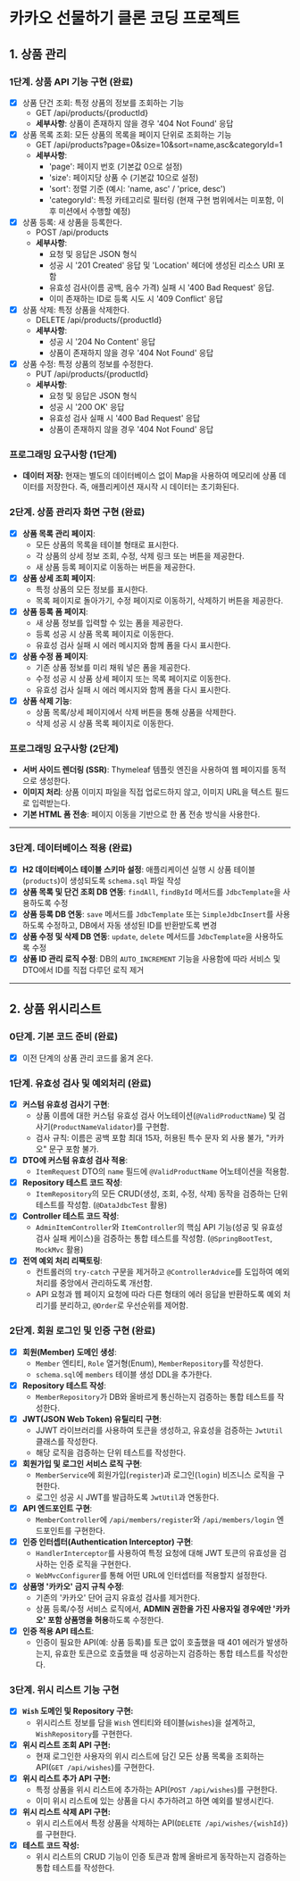 # 카카오 선물하기 클론 코딩 프로젝트

## 1. 상품 관리

### 1단계. 상품 API 기능 구현 (완료)

- [X] 상품 단건 조회: 특정 상품의 정보를 조회하는 기능
    - GET /api/products/{productId}
    - **세부사항**: 상품이 존재하지 않을 경우 '404 Not Found' 응답
- [X] 상품 목록 조회: 모든 상품의 목록을 페이지 단위로 조회하는 기능
    - GET /api/products?page=0&size=10&sort=name,asc&categoryId=1
    - **세부사항**:
        - 'page': 페이지 번호 (기본값 0으로 설정)
        - 'size': 페이지당 상품 수 (기본값 10으로 설정)
        - 'sort': 정렬 기준 (예시: 'name, asc' / 'price, desc')
        - 'categoryId': 특정 카테고리로 필터링 (현재 구현 범위에서는 미포함, 이후 미션에서 수행할 예정)
- [X] 상품 등록: 새 상품을 등록한다.
    - POST /api/products
    - **세부사항**:
        - 요청 및 응답은 JSON 형식
        - 성공 시 '201 Created' 응답 및 'Location' 헤더에 생성된 리소스 URI 포함
        - 유효성 검사(이름 공백, 음수 가격) 실패 시 '400 Bad Request' 응답.
        - 이미 존재하는 ID로 등록 시도 시 '409 Conflict' 응답
- [X] 상품 삭제: 특정 상품을 삭제한다.
    - DELETE /api/products/{productId}
    - **세부사항**:
        - 성공 시 '204 No Content' 응답
        - 상품이 존재하지 않을 경우 '404 Not Found' 응답
- [X] 상품 수정: 특정 상품의 정보를 수정한다.
    - PUT /api/products/{productId}
    - **세부사항**:
        - 요청 및 응답은 JSON 형식
        - 성공 시 '200 OK' 응답
        - 유효성 검사 실패 시 '400 Bad Request' 응답
        - 상품이 존재하지 않을 경우 '404 Not Found' 응답

### 프로그래밍 요구사항 (1단계)

* **데이터 저장:** 현재는 별도의 데이터베이스 없이 Map을 사용하여 메모리에 상품 데이터를 저장한다. 즉, 애플리케이션 재시작 시 데이터는 초기화된다.

### 2단계. 상품 관리자 화면 구현 (완료)

* [X] **상품 목록 관리 페이지**:
    * 모든 상품의 목록을 테이블 형태로 표시한다.
    * 각 상품의 상세 정보 조회, 수정, 삭제 링크 또는 버튼을 제공한다.
    * 새 상품 등록 페이지로 이동하는 버튼을 제공한다.
* [X] **상품 상세 조회 페이지**:
    * 특정 상품의 모든 정보를 표시한다.
    * 목록 페이지로 돌아가기, 수정 페이지로 이동하기, 삭제하기 버튼을 제공한다.
* [X] **상품 등록 폼 페이지**:
    * 새 상품 정보를 입력할 수 있는 폼을 제공한다.
    * 등록 성공 시 상품 목록 페이지로 이동한다.
    * 유효성 검사 실패 시 에러 메시지와 함께 폼을 다시 표시한다.
* [X] **상품 수정 폼 페이지**:
    * 기존 상품 정보를 미리 채워 넣은 폼을 제공한다.
    * 수정 성공 시 상품 상세 페이지 또는 목록 페이지로 이동한다.
    * 유효성 검사 실패 시 에러 메시지와 함께 폼을 다시 표시한다.
* [X] **상품 삭제 기능**:
    * 상품 목록/상세 페이지에서 삭제 버튼을 통해 상품을 삭제한다.
    * 삭제 성공 시 상품 목록 페이지로 이동한다.

### 프로그래밍 요구사항 (2단계)

* **서버 사이드 렌더링 (SSR)**: Thymeleaf 템플릿 엔진을 사용하여 웹 페이지를 동적으로 생성한다.
* **이미지 처리**: 상품 이미지 파일을 직접 업로드하지 않고, 이미지 URL을 텍스트 필드로 입력받는다.
* **기본 HTML 폼 전송**: 페이지 이동을 기반으로 한 폼 전송 방식을 사용한다.

---

### 3단계. 데이터베이스 적용 (완료)

- [X] **H2 데이터베이스 테이블 스키마 설정**: 애플리케이션 실행 시 상품 테이블(`products`)이 생성되도록 `schema.sql` 파일 작성
- [X] **상품 목록 및 단건 조회 DB 연동**: `findAll`, `findById` 메서드를 `JdbcTemplate`을 사용하도록 수정
- [X] **상품 등록 DB 연동**: `save` 메서드를 `JdbcTemplate` 또는 `SimpleJdbcInsert`를 사용하도록 수정하고, DB에서 자동 생성된 ID를
  반환받도록 변경
- [X] **상품 수정 및 삭제 DB 연동**: `update`, `delete` 메서드를 `JdbcTemplate`을 사용하도록 수정
- [X] **상품 ID 관리 로직 수정**: DB의 `AUTO_INCREMENT` 기능을 사용함에 따라 서비스 및 DTO에서 ID를 직접 다루던 로직 제거

---
## 2. 상품 위시리스트

### 0단계. 기본 코드 준비 (완료)
- [X] 이전 단계의 상품 관리 코드를 옮겨 온다.

### 1단계. 유효성 검사 및 예외처리 (완료)
- [X] **커스텀 유효성 검사기 구현**:
    - 상품 이름에 대한 커스텀 유효성 검사 어노테이션(`@ValidProductName`) 및 검사기(`ProductNameValidator`)를 구현함.
    - 검사 규칙: 이름은 공백 포함 최대 15자, 허용된 특수 문자 외 사용 불가, "카카오" 문구 포함 불가.
- [X] **DTO에 커스텀 유효성 검사 적용**:
    - `ItemRequest` DTO의 `name` 필드에 `@ValidProductName` 어노테이션을 적용함.
- [X] **Repository 테스트 코드 작성**:
    - `ItemRepository`의 모든 CRUD(생성, 조회, 수정, 삭제) 동작을 검증하는 단위 테스트를 작성함. (`@DataJdbcTest` 활용)
- [X] **Controller 테스트 코드 작성**:
    - `AdminItemController`와 `ItemController`의 핵심 API 기능(성공 및 유효성 검사 실패 케이스)을 검증하는 통합 테스트를 작성함. (`@SpringBootTest`, `MockMvc` 활용)
- [X] **전역 예외 처리 리팩토링**:
    - 컨트롤러의 `try-catch` 구문을 제거하고 `@ControllerAdvice`를 도입하여 예외 처리를 중앙에서 관리하도록 개선함.
    - API 요청과 웹 페이지 요청에 따라 다른 형태의 에러 응답을 반환하도록 예외 처리기를 분리하고, `@Order`로 우선순위를 제어함.

### 2단계. 회원 로그인 및 인증 구현 (완료)

- [X] **회원(Member) 도메인 생성**:
    - `Member` 엔티티, `Role` 열거형(Enum), `MemberRepository`를 작성한다.
    - `schema.sql`에 `members` 테이블 생성 DDL을 추가한다.
- [X] **Repository 테스트 작성**:
    - `MemberRepository`가 DB와 올바르게 통신하는지 검증하는 통합 테스트를 작성한다.
- [X] **JWT(JSON Web Token) 유틸리티 구현**:
    - JJWT 라이브러리를 사용하여 토큰을 생성하고, 유효성을 검증하는 `JwtUtil` 클래스를 작성한다.
    - 해당 로직을 검증하는 단위 테스트를 작성한다.
- [X] **회원가입 및 로그인 서비스 로직 구현**:
    - `MemberService`에 회원가입(`register`)과 로그인(`login`) 비즈니스 로직을 구현한다.
    - 로그인 성공 시 JWT를 발급하도록 `JwtUtil`과 연동한다.
- [X] **API 엔드포인트 구현**:
    - `MemberController`에 `/api/members/register`와 `/api/members/login` 엔드포인트를 구현한다.
- [X] **인증 인터셉터(Authentication Interceptor) 구현**:
    - `HandlerInterceptor`를 사용하여 특정 요청에 대해 JWT 토큰의 유효성을 검사하는 인증 로직을 구현한다.
    - `WebMvcConfigurer`를 통해 어떤 URL에 인터셉터를 적용할지 설정한다.
- [X] **상품명 '카카오' 금지 규칙 수정**:
    - 기존의 '카카오' 단어 금지 유효성 검사를 제거한다.
    - 상품 등록/수정 서비스 로직에서, **ADMIN 권한을 가진 사용자일 경우에만 '카카오' 포함 상품명을 허용**하도록 수정한다.
- [X] **인증 적용 API 테스트**:
    - 인증이 필요한 API(예: 상품 등록)를 토큰 없이 호출했을 때 401 에러가 발생하는지, 유효한 토큰으로 호출했을 때 성공하는지 검증하는 통합 테스트를 작성한다.

### 3단계. 위시 리스트 기능 구현
- [X] **`Wish` 도메인 및 Repository 구현:**
    - 위시리스트 정보를 담을 `Wish` 엔티티와 테이블(`wishes`)을 설계하고, `WishRepository`를 구현한다.
- [X] **위시 리스트 조회 API 구현:**
    - 현재 로그인한 사용자의 위시 리스트에 담긴 모든 상품 목록을 조회하는 API(`GET /api/wishes`)를 구현한다.
- [X] **위시 리스트 추가 API 구현:**
    - 특정 상품을 위시 리스트에 추가하는 API(`POST /api/wishes`)를 구현한다.
    - 이미 위시 리스트에 있는 상품을 다시 추가하려고 하면 예외를 발생시킨다.
- [X] **위시 리스트 삭제 API 구현:**
    - 위시 리스트에서 특정 상품을 삭제하는 API(`DELETE /api/wishes/{wishId}`)를 구현한다.
- [X] **테스트 코드 작성:**
    - 위시 리스트의 CRUD 기능이 인증 토큰과 함께 올바르게 동작하는지 검증하는 통합 테스트를 작성한다.